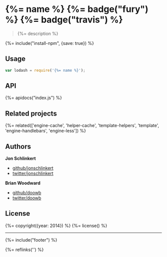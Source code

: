 # {%= name %} {%= badge("fury") %} {%= badge("travis") %}

> {%= description %}

{%= include("install-npm", {save: true}) %}

## Usage

```js
var lodash = require('{%= name %}');
```

## API
{%= apidocs("index.js") %}

## Related projects
{%= related(['engine-cache', 'helper-cache', 'template-helpers', 'template', 'engine-handlebars', 'engine-less']) %}

## Authors

**Jon Schlinkert**

+ [github/jonschlinkert](https://github.com/jonschlinkert)
+ [twitter/jonschlinkert](http://twitter.com/jonschlinkert)

**Brian Woodward**

+ [github/doowb](https://github.com/doowb)
+ [twitter/doowb](http://twitter.com/doowb)


## License
{%= copyright({year: 2014}) %}
{%= license() %}

***

{%= include("footer") %}

{%= reflinks('') %}
